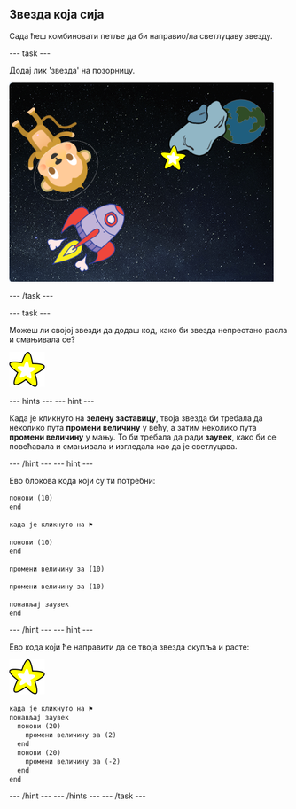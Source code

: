 ## Звезда која сија

Сада ћеш комбиновати петље да би направио/ла светлуцаву звезду.

\--- task \---

Додај лик 'звезда' на позорницу.

![Додавање лика звезде](images/space-star-sprite.png)

\--- /task \---

\--- task \---

Можеш ли својој звезди да додаш код, како би звезда непрестано расла и смањивала се?

![Тестирање светлуцаве звезде](images/sprite-star.png)

\--- hints \--- \--- hint \---

Када је кликнуто на **зелену заставицу**, твоја звезда би требала да неколико пута **промени величину** у већу, а затим неколико пута **промени величину** у мању. То би требала да ради **заувек**, како би се повећавала и смањивала и изгледала као да је светлуцава.

\--- /hint \--- \--- hint \---

Ево блокова кода који су ти потребни:

```blocks3
понови (10)
end

када је кликнуто на ⚑

понови (10)
end

промени величину за (10)

промени величину за (10)

понављај заувек
end
```

\--- /hint \--- \--- hint \---

Ево кода који ће направити да се твоја звезда скупља и расте:

![Лик звезде](images/sprite-star.png)

```blocks3
када је кликнуто на ⚑
понављај заувек 
  понови (20) 
    промени величину за (2)
  end
  понови (20) 
    промени величину за (-2)
  end
end

```

\--- /hint \--- \--- /hints \--- \--- /task \---